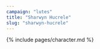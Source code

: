 ```yaml
---
campaign: "lutes"
title: "Sharwyn Hucrele"
slug: "sharwyn-hucrele"
---
```


{% include pages/character.md %}
